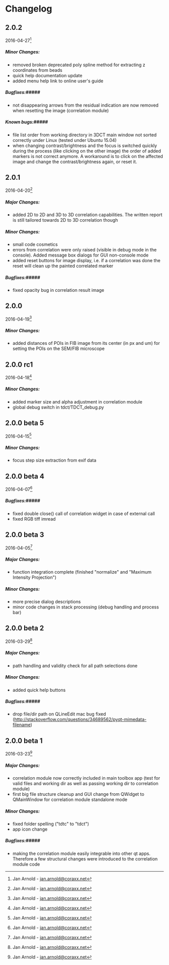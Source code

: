 # Changelog #

## 2.0.2 ##
2016-04-27[^1]

##### Minor Changes: #####
- removed broken deprecated poly spline method for extracting z coordinates from beads
- quick help documentation update
- added menu help link to online user's guide

##### Bugfixes:#####
- not disappearing arrows from the residual indication are now removed when resetting the image (correlation module)

##### Known bugs:#####
- file list order from working directory in 3DCT main window not sorted correctly under Linux (tested under Ubuntu 15.04)
- when changing contrast/brightness and the focus is switched quickly during the process (like clicking on the other image) the order of added markers is not correct anymore. A workaround is to click on the affected image and change the contrast/brightness again, or reset it.


## 2.0.1 ##
2016-04-20[^1]

##### Major Changes: #####
- added 2D to 2D and 3D to 3D correlation capabilities. The written report is still tailored towards 2D to 3D correlation though

##### Minor Changes: #####
- small code cosmetics
- errors from correlation were only raised (visible in debug mode in the console). Added message box dialogs for GUI non-console mode
- added reset buttons for image display, i.e. if a correlation was done the reset will clean up the painted correlated marker

##### Bugfixes:#####
- fixed opacity bug in correlation result image



## 2.0.0 ##
2016-04-19[^1]

##### Minor Changes: #####
- added distances of POIs in FIB image from its center (in px and um) for setting the POIs on the SEM/FIB microscope



## 2.0.0 rc1 ##
2016-04-18[^1]

##### Minor Changes: #####
- added marker size and alpha adjustment in correlation module
- global debug switch in tdct/TDCT_debug.py



## 2.0.0 beta 5 ##
2016-04-15[^1]

##### Minor Changes: #####
- focus step size extraction from exif data



## 2.0.0 beta 4 ##
2016-04-07[^1]

##### Bugfixes:#####
- fixed double close() call of correlation widget in case of external call
- fixed RGB tiff imread


## 2.0.0 beta 3 ##
2016-04-05[^1]

##### Major Changes: #####
- function integration complete (finished "normalize" and "Maximum Intensity Projection")

##### Minor Changes: #####
- more precise dialog descriptions
- minor code changes in stack processing (debug handling and process bar)



## 2.0.0 beta 2 ##
2016-03-29[^1]

##### Major Changes: #####
- path handling and validity check for all path selections done

##### Minor Changes: #####
- added quick help buttons

##### Bugfixes:#####
- drop file/dir path on QLineEdit mac bug fixed (http://stackoverflow.com/questions/34689562/pyqt-mimedata-filename)


## 2.0.0 beta 1 ##
2016-03-23[^1]

##### Major Changes: #####
- correlation module now correctly included in main toolbox app (test for valid files and working dir as well as passing working dir to correlation module)
- first big file structure cleanup and GUI change from QWidget to QMainWindow for correlation module standalone mode

##### Minor Changes: #####
- fixed folder spelling ("tdtc" to "tdct")
- app icon change

##### Bugfixes:#####
- making the correlation module easily integrable into other qt apps. Therefore a few structural changes were introduced to the correlation module code


[^1]: Jan Arnold - jan.arnold@coraxx.net
